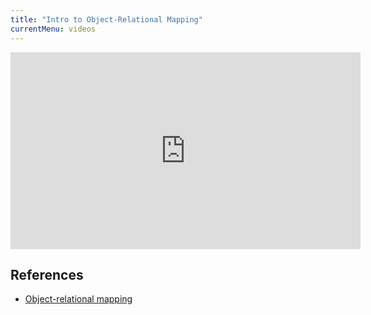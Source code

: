 ```yaml
---
title: "Intro to Object-Relational Mapping"
currentMenu: videos
---
```


<div class="youtube-wrapper"><iframe width="560" height="315" src="https://www.youtube.com/embed/dHQ-I7kr_SY" frameborder="0" allowfullscreen></iframe></div>

## References

- [Object-relational mapping](https://en.wikipedia.org/wiki/Object-relational_mapping)
